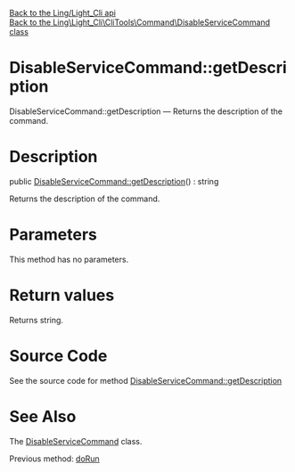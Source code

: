[Back to the Ling/Light_Cli api](https://github.com/lingtalfi/Light_Cli/blob/master/doc/api/Ling/Light_Cli.md)<br>
[Back to the Ling\Light_Cli\CliTools\Command\DisableServiceCommand class](https://github.com/lingtalfi/Light_Cli/blob/master/doc/api/Ling/Light_Cli/CliTools/Command/DisableServiceCommand.md)


DisableServiceCommand::getDescription
================



DisableServiceCommand::getDescription — Returns the description of the command.




Description
================


public [DisableServiceCommand::getDescription](https://github.com/lingtalfi/Light_Cli/blob/master/doc/api/Ling/Light_Cli/CliTools/Command/DisableServiceCommand/getDescription.md)() : string




Returns the description of the command.




Parameters
================

This method has no parameters.


Return values
================

Returns string.








Source Code
===========
See the source code for method [DisableServiceCommand::getDescription](https://github.com/lingtalfi/Light_Cli/blob/master/CliTools/Command/DisableServiceCommand.php#L59-L64)


See Also
================

The [DisableServiceCommand](https://github.com/lingtalfi/Light_Cli/blob/master/doc/api/Ling/Light_Cli/CliTools/Command/DisableServiceCommand.md) class.

Previous method: [doRun](https://github.com/lingtalfi/Light_Cli/blob/master/doc/api/Ling/Light_Cli/CliTools/Command/DisableServiceCommand/doRun.md)<br>

